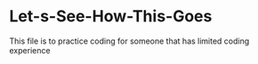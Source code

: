 # Let-s-See-How-This-Goes
This file is to practice coding for someone that has limited coding experience
